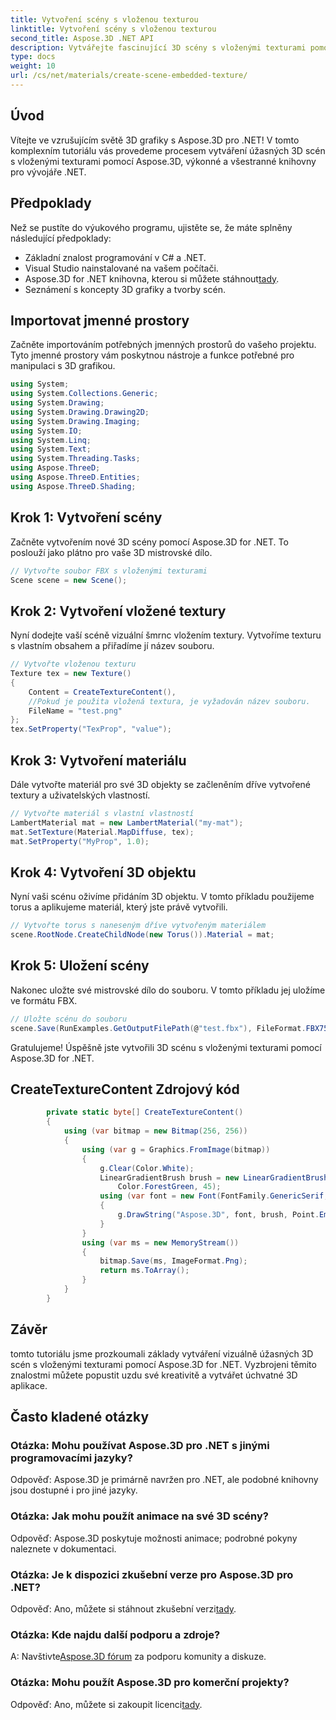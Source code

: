 ```yaml
---
title: Vytvoření scény s vloženou texturou
linktitle: Vytvoření scény s vloženou texturou
second_title: Aspose.3D .NET API
description: Vytvářejte fascinující 3D scény s vloženými texturami pomocí Aspose.3D for .NET. Postupujte podle našeho podrobného průvodce pro ohromující výsledky.
type: docs
weight: 10
url: /cs/net/materials/create-scene-embedded-texture/
---
```

## Úvod
Vítejte ve vzrušujícím světě 3D grafiky s Aspose.3D pro .NET! V tomto komplexním tutoriálu vás provedeme procesem vytváření úžasných 3D scén s vloženými texturami pomocí Aspose.3D, výkonné a všestranné knihovny pro vývojáře .NET.
## Předpoklady
Než se pustíte do výukového programu, ujistěte se, že máte splněny následující předpoklady:
- Základní znalost programování v C# a .NET.
- Visual Studio nainstalované na vašem počítači.
- Aspose.3D for .NET knihovna, kterou si můžete stáhnout[tady](https://releases.aspose.com/3d/net/).
- Seznámení s koncepty 3D grafiky a tvorby scén.
## Importovat jmenné prostory
Začněte importováním potřebných jmenných prostorů do vašeho projektu. Tyto jmenné prostory vám poskytnou nástroje a funkce potřebné pro manipulaci s 3D grafikou.
```csharp
using System;
using System.Collections.Generic;
using System.Drawing;
using System.Drawing.Drawing2D;
using System.Drawing.Imaging;
using System.IO;
using System.Linq;
using System.Text;
using System.Threading.Tasks;
using Aspose.ThreeD;
using Aspose.ThreeD.Entities;
using Aspose.ThreeD.Shading;
```
## Krok 1: Vytvoření scény
Začněte vytvořením nové 3D scény pomocí Aspose.3D for .NET. To poslouží jako plátno pro vaše 3D mistrovské dílo.
```csharp
// Vytvořte soubor FBX s vloženými texturami
Scene scene = new Scene();
```
## Krok 2: Vytvoření vložené textury
Nyní dodejte vaší scéně vizuální šmrnc vložením textury. Vytvoříme texturu s vlastním obsahem a přiřadíme jí název souboru.
```csharp
// Vytvořte vloženou texturu
Texture tex = new Texture()
{
    Content = CreateTextureContent(),
    //Pokud je použita vložená textura, je vyžadován název souboru.
    FileName = "test.png"
};
tex.SetProperty("TexProp", "value");
```
## Krok 3: Vytvoření materiálu
Dále vytvořte materiál pro své 3D objekty se začleněním dříve vytvořené textury a uživatelských vlastností.
```csharp
// Vytvořte materiál s vlastní vlastností
LambertMaterial mat = new LambertMaterial("my-mat");
mat.SetTexture(Material.MapDiffuse, tex);
mat.SetProperty("MyProp", 1.0);
```
## Krok 4: Vytvoření 3D objektu
Nyní vaši scénu oživíme přidáním 3D objektu. V tomto příkladu použijeme torus a aplikujeme materiál, který jste právě vytvořili.
```csharp
// Vytvořte torus s naneseným dříve vytvořeným materiálem
scene.RootNode.CreateChildNode(new Torus()).Material = mat;
```
## Krok 5: Uložení scény
Nakonec uložte své mistrovské dílo do souboru. V tomto příkladu jej uložíme ve formátu FBX.
```csharp
// Uložte scénu do souboru
scene.Save(RunExamples.GetOutputFilePath(@"test.fbx"), FileFormat.FBX7500ASCII);
```
Gratulujeme! Úspěšně jste vytvořili 3D scénu s vloženými texturami pomocí Aspose.3D for .NET.
## CreateTextureContent Zdrojový kód
```csharp
        private static byte[] CreateTextureContent()
        {
            using (var bitmap = new Bitmap(256, 256))
            {
                using (var g = Graphics.FromImage(bitmap))
                {
                    g.Clear(Color.White);
                    LinearGradientBrush brush = new LinearGradientBrush(new Rectangle(0, 0, 128, 128), Color.Moccasin,
                        Color.ForestGreen, 45);
                    using (var font = new Font(FontFamily.GenericSerif, 40))
                    {
                        g.DrawString("Aspose.3D", font, brush, Point.Empty);
                    }
                }
                using (var ms = new MemoryStream())
                {
                    bitmap.Save(ms, ImageFormat.Png);
                    return ms.ToArray();
                }
            }
        }
```
## Závěr
tomto tutoriálu jsme prozkoumali základy vytváření vizuálně úžasných 3D scén s vloženými texturami pomocí Aspose.3D for .NET. Vyzbrojeni těmito znalostmi můžete popustit uzdu své kreativitě a vytvářet úchvatné 3D aplikace.

## Často kladené otázky

### Otázka: Mohu používat Aspose.3D pro .NET s jinými programovacími jazyky?
Odpověď: Aspose.3D je primárně navržen pro .NET, ale podobné knihovny jsou dostupné i pro jiné jazyky.
### Otázka: Jak mohu použít animace na své 3D scény?
Odpověď: Aspose.3D poskytuje možnosti animace; podrobné pokyny naleznete v dokumentaci.
### Otázka: Je k dispozici zkušební verze pro Aspose.3D pro .NET?
 Odpověď: Ano, můžete si stáhnout zkušební verzi[tady](https://releases.aspose.com/).
### Otázka: Kde najdu další podporu a zdroje?
 A: Navštivte[Aspose.3D fórum](https://forum.aspose.com/c/3d/18) za podporu komunity a diskuze.
### Otázka: Mohu použít Aspose.3D pro komerční projekty?
 Odpověď: Ano, můžete si zakoupit licenci[tady](https://purchase.aspose.com/buy).